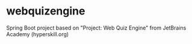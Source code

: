 # webquizengine
Spring Boot project based on "Project: Web Quiz Engine" from JetBrains Academy (hyperskill.org) 
